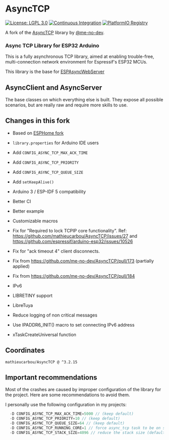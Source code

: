# AsyncTCP

[![License: LGPL 3.0](https://img.shields.io/badge/License-LGPL%203.0-yellow.svg)](https://opensource.org/license/lgpl-3-0/)
[![Continuous Integration](https://github.com/mathieucarbou/AsyncTCP/actions/workflows/ci.yml/badge.svg)](https://github.com/mathieucarbou/AsyncTCP/actions/workflows/ci.yml)
[![PlatformIO Registry](https://badges.registry.platformio.org/packages/mathieucarbou/library/AsyncTCP.svg)](https://registry.platformio.org/libraries/mathieucarbou/AsyncTCP)

A fork of the [AsyncTCP](https://github.com/me-no-dev/AsyncTCP) library by [@me-no-dev](https://github.com/me-no-dev).

### Async TCP Library for ESP32 Arduino

This is a fully asynchronous TCP library, aimed at enabling trouble-free, multi-connection network environment for Espressif's ESP32 MCUs.

This library is the base for [ESPAsyncWebServer](https://github.com/mathieucarbou/ESPAsyncWebServer)

## AsyncClient and AsyncServer

The base classes on which everything else is built. They expose all possible scenarios, but are really raw and require more skills to use.

## Changes in this fork

- Based on [ESPHome fork](https://github.com/esphome/AsyncTCP)

- `library.properties` for Arduino IDE users
- Add `CONFIG_ASYNC_TCP_MAX_ACK_TIME`
- Add `CONFIG_ASYNC_TCP_PRIORITY`
- Add `CONFIG_ASYNC_TCP_QUEUE_SIZE`
- Add `setKeepAlive()`
- Arduino 3 / ESP-IDF 5 compatibility
- Better CI
- Better example
- Customizable macros
- Fix for "Required to lock TCPIP core functionality". Ref: https://github.com/mathieucarbou/AsyncTCP/issues/27 and https://github.com/espressif/arduino-esp32/issues/10526
- Fix for "ack timeout 4" client disconnects.
- Fix from https://github.com/me-no-dev/AsyncTCP/pull/173 (partially applied)
- Fix from https://github.com/me-no-dev/AsyncTCP/pull/184
- IPv6
- LIBRETINY support
- LibreTuya
- Reduce logging of non critical messages
- Use IPADDR6_INIT() macro to set connecting IPv6 address
- xTaskCreateUniversal function

## Coordinates

```
mathieucarbou/AsyncTCP @ ^3.2.15
```

## Important recommendations

Most of the crashes are caused by improper configuration of the library for the project.
Here are some recommendations to avoid them.

I personally use the following configuration in my projects:

```c++
  -D CONFIG_ASYNC_TCP_MAX_ACK_TIME=5000 // (keep default)
  -D CONFIG_ASYNC_TCP_PRIORITY=10 // (keep default)
  -D CONFIG_ASYNC_TCP_QUEUE_SIZE=64 // (keep default)
  -D CONFIG_ASYNC_TCP_RUNNING_CORE=1 // force async_tcp task to be on same core as the app (default is core 0)
  -D CONFIG_ASYNC_TCP_STACK_SIZE=4096 // reduce the stack size (default is 16K)
```
